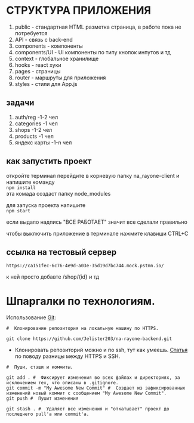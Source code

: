 # СТРУКТУРА ПРИЛОЖЕНИЯ
1) public          - стандартная HTML разметка страница, в работе пока не потребуется
2) API             - связь с back-end
3) components      - компоненты 
4) components/UI   - UI компоненты по типу кнопок инпутов и тд
5) context         - глобальное хранилище 
6) hooks           - react хуки
7) pages           - страницы 
8) router          - маршруты для приложения
9) styles          - стили для App.js

## задачи
1) auth/reg     -1-2 чел
2) categories   -1 чел 
3) shops        -1-2 чел
4) products     -1 чел 
5) яндекс карты  -1-n чел 

## как запустить проект 
откройте терминал перейдите в корневую папку na_rayone-client и напишите команду <br/>
```npm install```<br/>
эта комада создаст папку node_modules 

для запуска проекта напишите <br/>
```npm start```

если выдало надпись "ВСЕ РАБОТАЕТ" значит все сделали правильно 

чтобы выключить приложение в терминале нажмите клавиши
CTRL+C


## ссылка на тестовый сервер 

```https://ca151fec-6c76-4e9d-a03e-35d19d7bc744.mock.pstmn.io/```

к ней просто добавте /shop/{id} и тд 

# Шпаргалки по технологиям.

Использование [Git](https://git-scm.com/book/ru/v2):
```
#  Клонирование репозитория на локальную машину по HTTPS.

git clone https://github.com/Jelister203/na-rayone-backend.git
```

- Клонировать репозиторий можно и по ssh, тут как умеешь. [Статья](https://stackoverflow.com/questions/11041729/git-clone-with-https-or-ssh-remote) по поводу разницы между HTTPS и SSH.

```
#  Пуши, стэши и коммиты.

git add . #  Фиксирует изменения во всех файлах и директориях, за исключением тех, что описаны в .gitignore.
git commit -m "My Awesome New Commit" #  Создает из зафиксированных изменений новый коммит с сообщением "My Awesome New Commit".
git push #  Пушит изменения 

git stash . #  Удаляет все изменения и "откатывает" проект до последнего pull'а или commit'а.
```




